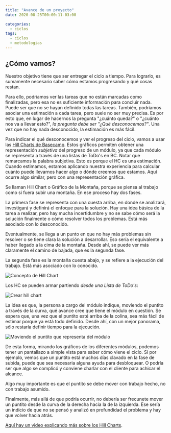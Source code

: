 ```yaml
---
title: "Avance de un proyecto"
date: 2020-08-25T00:00:11-03:00

categories:
  - ciclos
tags:
  - ciclos
  - metodologias
---
```


## ¿Cómo vamos?
Nuestro objetivo tiene que ser entregar el ciclo a tiempo. Para lograrlo, es sumamente necesario saber cómo estamos progresando y qué cosas restan.

Para ello, podríamos ver las tareas que no están marcadas como finalizadas, pero esa no es suficiente información para concluir nada. Puede ser que no se hayan definido todas las tareas. También, podríamos asociar una estimación a cada tarea, pero suele no ser muy precisa. Es por esto que, en lugar de hacernos la pregunta "¿cuánto queda?" o "¿cuánto nos va a llevar esto?", *la pregunta debe ser "¿Qué desconocemos?"*. Una vez que no hay nada desconocido, la estimación es más fácil.

Para indicar el qué desconocemos y ver el progreso del ciclo, vamos a usar las [Hill Charts de Basecamp](https://basecamp.com/features/hill-charts). Estos gráficos permiten obtener una representación *subjetiva* del progreso de un módulo, ya que cada módulo se representa a través de una listas de ToDo's en BC.
Notar que remarcamos la palabra subjetiva. Esto es porque el HC es una estimación. Cuando estimamos, estamos aplicando nuestra experiencia para calcular cuánto puede llevarnos hacer algo o dónde creemos que estamos. Aquí ocurre algo similar, pero con una representación gráfica.

Se llaman Hill Chart o Gráfico de la Montaña, porque se piensa al trabajo como si fuera subir una montaña. En ese proceso hay dos fases.

La primera fase se representa con una cuesta arriba, en donde se analizará, investigará y definirá el enfoque para la solución. Hay una idea básica de la tarea a realizar, pero hay mucha incertidumbre y no se sabe cómo será la solución finalmente o cómo resolver todos los problemas. Está más asociado con lo desconocido.

Eventualmente, se llega a un punto en que no hay más problemas sin resolver o se tiene clara la solución a desarrollar. Eso sería el equivalente a haber llegado a la cima de la montaña. Desde ahí, se puede ver más claramente el camino de bajada, que es la segunda fase.

La segunda fase es la montaña cuesta abajo, y se refiere a la ejecución del trabajo. Está más asociado con lo conocido.

![Concepto de Hill Chart](images/assets/hill-concept.png)

Los HC se pueden armar partiendo *desde una Lista de ToDo's*:

![Crear hill chart](images/assets/crear-hill-chart.gif)

La idea es que, la persona a cargo del módulo indique, moviendo el puntito a través de la curva, qué avance cree que tiene el módulo en cuestión. Se espera que, una vez que el puntito esté arriba de la colina, sea más fácil de estimar porque ya está todo definido. Desde ahí, con un mejor panorama, sólo restaría definir tiempo para la ejecución.

![Moviendo el puntito que representa del módulo](images/assets/hill-chart-hero.gif)

De esta forma, mirando los gráficos de los diferentes módulos, podemos tener un pantallazo a simple vista para saber cómo viene el ciclo. Si por ejemplo, vemos que un puntito está muchos días clavado en la fase de subida, puede que sea necesaria alguna ayuda para desbloquear. O podría ser que algo se complicó y conviene charlar con el cliente para achicar el alcance.

Algo muy importante es que el puntito se debe mover con trabajo hecho, no con trabajo asumido.

Finalmente, más allá de que podría ocurrir, no debería ser frecunete mover un puntito desde la curva de la derecha hacia la de la izquierda. Ese sería un indicio de que no se pensó y analizó en profundidad el problema y hay que volver hacia atrás.

[Aquí hay un video explicando más sobre los Hill Charts](https://www.loom.com/share/f3720671533f434da57c845b952a63d7).
